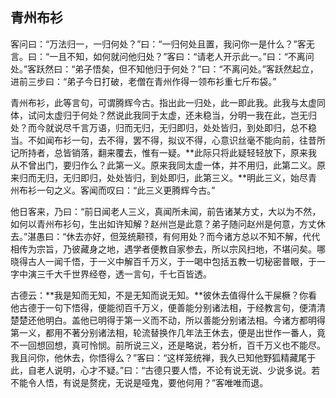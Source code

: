 ## 青州布衫

客问曰：“万法归一，一归何处？”曰：“一归何处且置，我问你一是什么？”客无言。曰：“一且不知，如何就问他归处？”客曰：“请老人开示此一。”曰：“不离问处。”客跃然曰：“弟子悟矣，但不知他归于何处？”曰：“不离问处。”客跃然起立，进前三步曰：“弟子今日打破，老僧在青州作得一领布衫重七斤布袋。”

青州布衫，此等言句，可谓腾辉今古。指出此一归处，此一即此我。此我与太虚同体，试问太虚归于何处？然说此我同于太虚，还未稳当，分明一我在此，岂无归处？而今就说尽千言万语，归而无归，无归即归，处处皆归，到处即归，总不稳当。不如闻布衫一句，去不得，罢不得，拟议不得，心意识丝毫不能向前，往昔所记所持者，总皆销落，翻来覆去，惟有一疑。**此际只将此疑轻轻放下，原来我从不曾出门，要归作么？此第一义。原来我同太虚一体，并不用归，此第二义。原来归而无归，无归即归，处处皆归，到处即归，此第三义。**明此三义，始尽青州布衫一句之义。客闻而叹曰：“此三义更腾辉今古。”

他日客来，乃曰：“前日闻老人三义，真闻所未闻，前告诸某方丈，大以为不然，如何以青州布衫句，生出如许知解？赵州岂是此意？弟子随问赵州是何意，方丈休去。”湛愚曰：“休去亦好，但笼统颟顸，有何用处？而今诸方总以不知不解，代代相传为宗旨，乃彼藏身之地，遇学者便教自家参去，所以宗风扫地，不堪问矣。哪晓得古人一闻千悟，于一义中解百千万义，于一喝中包括五教一切秘密普眼，于一字中演三千大千世界经卷，透一言句，千七百皆透。

古德云：**我是知而无知，不是无知而说无知。**彼休去值得什么干屎橛？你看他古德于一句下悟得，便能彻百千万义，便善能分别诸法相，于经教言句，便清清楚楚还他明白。盖他已明得于第一义而不动，所以善能分别诸法相。今诸方都明得第一义，都用不著分别诸法相，轮流替换作几年法王休去，便是出世作一番人，竟不一回想回想，真可怜悯。前所说三义，还是略说，若分析，百千万义也不能尽。我且问你，他休去，你悟得么？”客曰：“这样笼统禅，我久已知他野狐精藏尾于此，自老人说明，心才不疑。”曰：“古德只要人悟，不论有说无说、少说多说。若不能令人悟，有说是赘疣，无说是哑鬼，要他何用？”客唯唯而退。

